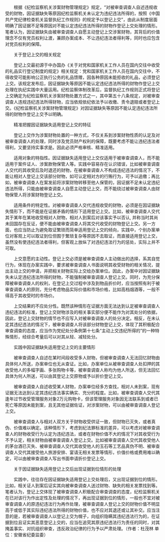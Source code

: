 　　根据《纪检监察机关涉案财物管理规定》规定，“对被审查调查人自述违规收受的财物，因证据缺失等原因纪检监察机关未认定为违纪违法所得的，按照《中国共产党纪律检查机关监督执纪工作规则》的规定予以登记上交”，由此从制度层面明确了因证据不足等原因对不能认定违纪违法所得的财物作登记上交处理的情形。笔者认为，因证据缺失由被审查调查人自愿主动登记上交涉案财物，其背后的价值理念不仅有党员权利让渡，兼顾办案成本、不让违纪违法者得利等，同时也应包含对党员权利的保障。

　　关于登记上交的相关规定

　　登记上交最初源于中办国办《关于对党和国家机关工作人员在国内交往中收受的礼品实行登记制度的规定》相关规定：党和国家机关工作人员在国内交往中，不得收受可能影响公正执行公务的礼品馈赠，因各种原因未能拒收的礼品，必须登记上交。该规定发布后，因证据缺失等原因不能认定违纪违法所得的财物作登记上交处理在执纪实践中大量运用。纪检监察体制改革后，监督执纪工作规则正式将登记上交确定为纪检监察机关涉案财物处置方式之一，其中第五十八条规定，对被审查调查人违规违纪违法所得财物，应当依规依纪依法予以收缴、责令退赔或者登记上交。《纪检监察机关涉案财物管理规定》对因证据缺失等原因不能认定违纪违法所得的财物作登记上交予以明确。

　　精准把握因证据缺失适用登记上交的特征

　　登记上交作为涉案财物处置的一种方式，不仅关系到涉案财物性质的认定及对被审查调查人的处理，同时涉及党员财产权利的保障，既要考虑不能让违纪违法者得利，又要坚持实事求是。因此必须严格审核、精准适用。

　　适用对象的特指性。因证据缺失适用登记上交仅适用于被审查调查人，而不能适用于案件证人、涉案款物保管人等。实践中容易存在认识错误，比如被审查调查人交代的其收受后及时退还的财物，在被审查调查人不构成违纪违法的情况下，不能让相对人登记上交该部分财物，如可认定相对方的行贿行为，可予以追缴；再比如，被审查调查人在案发前将涉案财物转移至他人保管的，因证据不足未认定违纪违法所得，只能由被审查调查人自愿主动登记上交，而不能绕过被审查调查人由财物保管人将涉案财物登记上交。

　　适用条件的特定性。对被审查调查人交代违规收受的财物，必须是在因证据缺失情形下，而不能是在证据矛盾的情形下适用登记上交。比如，被审查调查人交代其于某年在某地收受相对人财物，相对人到案后对该事实予以否认, 并称当时其尚未回国存在反证，便不能由被审查调查人将其交代收受的财物登记上交。另一方面，也应当防止为避免取证繁琐而简单适用登记上交的倾向，实践中，个别办案单位对客观上可以取证到位但囿于繁琐复杂等原因不去取证，而直接适用登记上交，虽然没有使违纪违法者得利，但客观上放纵了对违纪违法行为的惩处，实际上并不可取。

　　上交意愿的主动性。登记上交必须是被审查调查人主动做出的选择，系其自觉行为，体现在办案实践中，要求被审查调查人书面说明其收受财物的相关情况，提出主动上交的申请，并把相关财物实际上交给办案单位。因此，办案中对因证据缺失未认定违纪违法所得的财物，不能强制被审查调查人登记上交。同时，为充分保障被审查调查人的权利，在登记上交过程中涉及到物品折价时，应当按照有利于被审查调查人的原则，充分考虑物品实际价值和市场价格，比如高档烟酒等，一般不得高于其收受时的市场价。

　　上交结果的不应处分性。既然该种情形在证据方面无法达到认定被审查调查人违纪违法的标准，登记上交财物涉及的相关事实部分便不能作为对其处分的依据，因此，登记上交财物的情节也不应写入对被审查调查人的处分决定。相反，在未认定其违纪违法的情况下，被审查调查人将该部分财物登记上交，体现了其积极配合审查调查的态度，应当作为党纪处分条例第十七条“主动上交违纪所得的”的一种特殊情形，经综合考量后可以对其从轻、减轻处分。

　　实践中因证据缺失适用登记上交的主要情形

　　被审查调查人自述在某时间段收受多人财物，但被审查调查人无法回忆财物由具体何人所送，办案单位也无从查证。比如，办案单位从被审查调查人处扣押的其收受他人的多幅字画、多张购物卡等，被审查调查人称均为他人所送，但无法回忆具体为何人所送，可以由其登记上交原物或予以折价登记上交。

　　被审查调查人自述收受某人财物，办案单位经多方查找，相对人未到案，现有证据无法达到认定其违纪违法事实确实、充分的程度。比如，被审查调查人交代其逢年过节收受管理服务对象2万元购物卡，但该管理服务对象因无法联系到或者已死亡等原因未能到案，且无其他证据佐证，对涉案财物，可以由被审查调查人登记上交。

　　被审查调查人与相对人双方关于财物收受供证一致，但财物已灭失，或者真伪、价值难以确定。该种情形下，考虑到纪法罪标准的差异，可以考虑对被审查调查人的财物收受行为认定为违纪违法，或者在财物价值不大的情况下对其收受行为不予认定，相关财物由被审查调查人登记上交。比如被审查调查人交代其收受他人的茅台酒已灭失、被审查调查人交代其收受他人的玉石等工艺品真伪不明、被审查调查人交代其接受他人旅游安排、宴请无相关发票等情形，价值价格或费用难以确定，可以由被审查调查人写出书面申请折价登记上交。

　　关于因证据缺失适用登记上交后出现证据到位情形的处理

　　实践中，往往存在因证据缺失适用登记上交处理后，又出现证据到位的情形。比如，相关证人到案后证实其向被审查调查人送过财物、缺失的相关发票找到等。笔者认为，登记上交体现了被审查调查人积极配合审查调查的态度，纪检监察机关在已对该行为作出定性及处理的情况下，再出现证据到位的情形，一般也不宜对被审查调查人的原违纪违法行为再作处理，被审查调查人登记上交的财物价值不明显高于或低于其实际违纪违法所得的财物价值，也不应对其退还或让其补交。应当注意的是，若被审查调查人以登记上交为幌子，向组织隐瞒其违纪违法行为的，在证据到位且证实其恶意登记上交的，应当在追究其原违纪违法行为责任的同时，对其掩盖事实、对抗组织审查，违反政治纪律的行为予以严肃处理。（作者：杜茂林 单位：安徽省纪委监委）